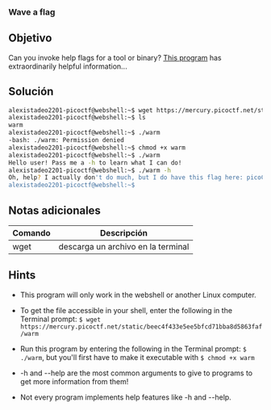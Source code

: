 ### Wave a flag
## Objetivo
Can you invoke help flags for a tool or binary? [This program](https://mercury.picoctf.net/static/beec4f433e5ee5bfcd71bba8d5863faf/warm) has extraordinarily helpful information...
## Solución
```bash
alexistadeo2201-picoctf@webshell:~$ wget https://mercury.picoctf.net/static/beec4f433e5ee5bfcd71bba8d5863faf/warm
alexistadeo2201-picoctf@webshell:~$ ls
warm
alexistadeo2201-picoctf@webshell:~$ ./warm
-bash: ./warm: Permission denied
alexistadeo2201-picoctf@webshell:~$ chmod +x warm
alexistadeo2201-picoctf@webshell:~$ ./warm
Hello user! Pass me a -h to learn what I can do!
alexistadeo2201-picoctf@webshell:~$ ./warm -h
Oh, help? I actually don't do much, but I do have this flag here: picoCTF{b1scu1ts_4nd_gr4vy_616f7182}
alexistadeo2201-picoctf@webshell:~$ 
```
## Notas adicionales

| Comando | Descripción |
|-----------|-----------|
| wget | descarga un archivo en la terminal|

## Hints

- This program will only work in the webshell or another Linux computer.

- To get the file accessible in your shell, enter the following in the Terminal prompt: `$ wget https://mercury.picoctf.net/static/beec4f433e5ee5bfcd71bba8d5863faf/warm`

- Run this program by entering the following in the Terminal prompt: `$ ./warm`, but you'll first have to make it executable with `$ chmod +x warm`

- -h and --help are the most common arguments to give to programs to get more information from them!

- Not every program implements help features like -h and --help.